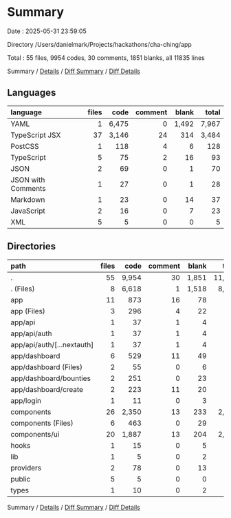 # Summary

Date : 2025-05-31 23:59:05

Directory /Users/danielmark/Projects/hackathons/cha-ching/app

Total : 55 files,  9954 codes, 30 comments, 1851 blanks, all 11835 lines

Summary / [Details](details.md) / [Diff Summary](diff.md) / [Diff Details](diff-details.md)

## Languages
| language | files | code | comment | blank | total |
| :--- | ---: | ---: | ---: | ---: | ---: |
| YAML | 1 | 6,475 | 0 | 1,492 | 7,967 |
| TypeScript JSX | 37 | 3,146 | 24 | 314 | 3,484 |
| PostCSS | 1 | 118 | 4 | 6 | 128 |
| TypeScript | 5 | 75 | 2 | 16 | 93 |
| JSON | 2 | 69 | 0 | 1 | 70 |
| JSON with Comments | 1 | 27 | 0 | 1 | 28 |
| Markdown | 1 | 23 | 0 | 14 | 37 |
| JavaScript | 2 | 16 | 0 | 7 | 23 |
| XML | 5 | 5 | 0 | 0 | 5 |

## Directories
| path | files | code | comment | blank | total |
| :--- | ---: | ---: | ---: | ---: | ---: |
| . | 55 | 9,954 | 30 | 1,851 | 11,835 |
| . (Files) | 8 | 6,618 | 1 | 1,518 | 8,137 |
| app | 11 | 873 | 16 | 78 | 967 |
| app (Files) | 3 | 296 | 4 | 22 | 322 |
| app/api | 1 | 37 | 1 | 4 | 42 |
| app/api/auth | 1 | 37 | 1 | 4 | 42 |
| app/api/auth/[...nextauth] | 1 | 37 | 1 | 4 | 42 |
| app/dashboard | 6 | 529 | 11 | 49 | 589 |
| app/dashboard (Files) | 2 | 55 | 0 | 6 | 61 |
| app/dashboard/bounties | 2 | 251 | 0 | 23 | 274 |
| app/dashboard/create | 2 | 223 | 11 | 20 | 254 |
| app/login | 1 | 11 | 0 | 3 | 14 |
| components | 26 | 2,350 | 13 | 233 | 2,596 |
| components (Files) | 6 | 463 | 0 | 29 | 492 |
| components/ui | 20 | 1,887 | 13 | 204 | 2,104 |
| hooks | 1 | 15 | 0 | 5 | 20 |
| lib | 1 | 5 | 0 | 2 | 7 |
| providers | 2 | 78 | 0 | 13 | 91 |
| public | 5 | 5 | 0 | 0 | 5 |
| types | 1 | 10 | 0 | 2 | 12 |

Summary / [Details](details.md) / [Diff Summary](diff.md) / [Diff Details](diff-details.md)